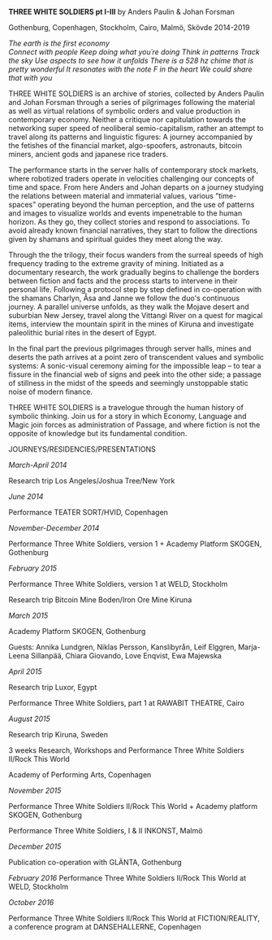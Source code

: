 **THREE WHITE SOLDIERS pt I-III**
by Anders Paulin & Johan Forsman

Gothenburg, Copenhagen, Stockholm, Cairo, Malmö, Skövde 2014-2019


*The earth is the first economy  
Connect with people
Keep doing what you´re doing
Think in patterns
Track the sky
Use aspects
to see how it unfolds
There is a 528 hz chime
that is pretty wonderful
It resonates with the note F in the heart
We could share that with you*

THREE WHITE SOLDIERS is an archive of stories, collected by Anders Paulin and Johan Forsman through a series of pilgrimages following the material as well as virtual relations of symbolic orders and value production in contemporary economy. Neither a critique nor capitulation towards the networking super speed of neoliberal semio-capitalism, rather an attempt to travel along its patterns and linguistic figures: A journey accompanied by the fetishes of the financial market, algo-spoofers, astronauts, bitcoin miners, ancient gods and japanese rice traders.

The performance starts in the server halls of contemporary stock markets, where robotized traders operate in velocities challenging our concepts of time and space. From here Anders and Johan departs on a journey studying the relations between material and immaterial values, various ”time- spaces” operating beyond the human perception, and the use of patterns and images to visualize worlds and events impenetrable to the human horizon. As they go, they collect stories and respond to associations. To avoid already known financial narratives, they start to follow the directions given by shamans and spiritual guides they meet along the way.

Through the the trilogy, their focus wanders from the surreal speeds of high frequency trading to the extreme gravity of mining. Initiated as a documentary research, the work gradually begins to challenge the borders between fiction and facts and the process starts to intervene in their personal life. Following a protocol step by step defined in co-operation with the shamans Charlyn, Åsa and Janne we follow the duo's continuous journey. A parallel universe unfolds, as they walk the Mojave desert and suburbian New Jersey, travel along the Vittangi River on a quest for magical items, interview the mountain spirit in the mines of Kiruna and investigate paleolithic burial rites in the desert of Egypt.

In the final part the previous pilgrimages through server halls, mines and deserts the path arrives at a point zero of transcendent values and symbolic systems: A sonic-visual ceremony aiming for the impossible leap – to tear a fissure in the financial web of signs and peek into the other side; a passage of stillness in the midst of the speeds and seemingly unstoppable static noise of modern finance.

THREE WHITE SOLDIERS is a travelogue through the human history of symbolic thinking. Join us for a story in which Economy, Language and Magic join forces as administration of Passage, and where fiction is not the opposite of knowledge but its fundamental condition.


JOURNEYS/RESIDENCIES/PRESENTATIONS

*March-April 2014*

Research trip Los Angeles/Joshua Tree/New York


*June 2014*

Performance TEATER SORT/HVID, Copenhagen


*November-December 2014*

Performance Three White Soldiers, version 1 + Academy Platform SKOGEN, Gothenburg


*February 2015*


Performance Three White Soldiers, version 1 at WELD, Stockholm

Research trip Bitcoin Mine Boden/Iron Ore Mine Kiruna


*March 2015*

Academy Platform SKOGEN, Gothenburg

Guests: Annika Lundgren, Niklas Persson, Kanslibyrån, Leif Elggren, Marja-Leena Sillanpää, Chiara Giovando, Love Enqvist, Ewa Majewska


*April 2015*

Research trip Luxor, Egypt

Performance Three White Soldiers, part 1 at RAWABIT THEATRE, Cairo


*August 2015*

Research trip Kiruna, Sweden

3 weeks Research, Workshops and Performance Three White Soldiers II/Rock This World

Academy of Performing Arts, Copenhagen


*November 2015*

Performance Three White Soldiers II/Rock This World + Academy platform SKOGEN, Gothenburg

Performance Three White Soldiers, I & II INKONST, Malmö


*December 2015*

Publication co-operation with GLÄNTA, Gothenburg


*February 2016*
Performance Three White Soldiers II/Rock This World at WELD, Stockholm


*October 2016*

Performance Three White Soldiers II/Rock This World at FICTION/REALITY, a conference program at DANSEHALLERNE, Copenhagen


